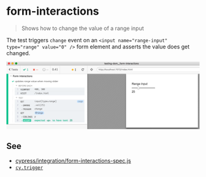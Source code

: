 # form-interactions

> Shows how to change the value of a range input

The test triggers `change` event on an `<input name="range-input" type="range" value="0" />` form element and asserts the value does get changed.

![range input](images/range-input.png)

## See

- [cypress/integration/form-interactions-spec.js](cypress/integration/form-interactions-spec.js)
- [`cy.trigger`](https://on.cypress.io/trigger)
